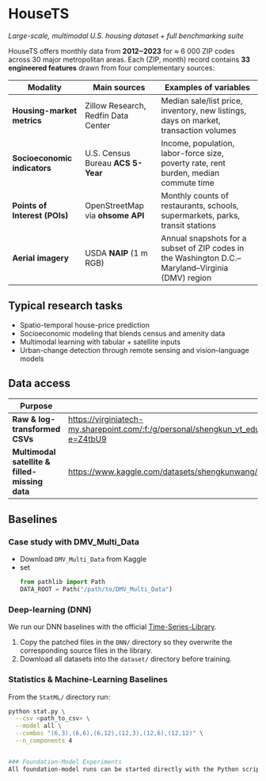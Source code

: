HouseTS
=======

*Large-scale, multimodal U.S. housing dataset + full benchmarking suite*

HouseTS offers monthly data from **2012‒2023** for ≈ 6 000 ZIP codes across 30 major metropolitan areas. Each (ZIP, month) record contains **33 engineered features** drawn from four complementary sources:

| Modality | Main sources | Examples of variables |
|----------|--------------|-----------------------|
| **Housing-market metrics** | Zillow Research, Redfin Data Center | Median sale/list price, inventory, new listings, days on market, transaction volumes |
| **Socioeconomic indicators** | U.S. Census Bureau **ACS 5-Year** | Income, population, labor-force size, poverty rate, rent burden, median commute time |
| **Points of Interest (POIs)** | OpenStreetMap via **ohsome API** | Monthly counts of restaurants, schools, supermarkets, parks, transit stations |
| **Aerial imagery** | USDA **NAIP** (1 m RGB) | Annual snapshots for a subset of ZIP codes in the Washington D.C.–Maryland–Virginia (DMV) region |

Typical research tasks
----------------------

* Spatio-temporal house-price prediction  
* Socioeconomic modeling that blends census and amenity data  
* Multimodal learning with tabular + satellite inputs  
* Urban-change detection through remote sensing and vision–language models  

Data access
-----------

| Purpose | Link |
|---------|------|
| **Raw & log-transformed CSVs** | <https://virginiatech-my.sharepoint.com/:f:/g/personal/shengkun_vt_edu/EunsL7TsRDRMifm7MmVIbXsBGw5Mwg5JwuFsfXXAKHpvZQ?e=Z4tbU9> |
| **Multimodal satellite & filled-missing data** | <https://www.kaggle.com/datasets/shengkunwang/housets-dataset> |

Baselines
---------

### Case study with DMV_Multi_Data

- Download `DMV_Multi_Data` from Kaggle  
- set  
  ```python
  from pathlib import Path
  DATA_ROOT = Path("/path/to/DMV_Multi_Data")
  ```

### Deep-learning (DNN)

We run our DNN baselines with the official [Time-Series-Library](https://github.com/thuml/Time-Series-Library).

1. Copy the patched files in the `DNN/` directory so they overwrite the corresponding source files in the library.  
2. Download all datasets into the `dataset/` directory before training.

### Statistics & Machine-Learning Baselines

From the `StatML/` directory run:

```bash
python stat.py \
  --csv <path_to_csv> \
  --model all \
  --combos "(6,3),(6,6),(6,12),(12,3),(12,6),(12,12)" \
  --n_components 4


### Foundation-Model Experiments
All foundation-model runs can be started directly with the Python scripts inside the `Foundation/` folder.
